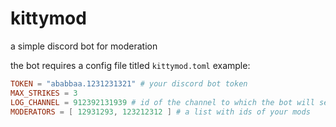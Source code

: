 # kittymod
a simple discord bot for moderation

the bot requires a config file titled `kittymod.toml`
example:
```toml
TOKEN = "ababbaa.1231231321" # your discord bot token
MAX_STRIKES = 3
LOG_CHANNEL = 912392131939 # id of the channel to which the bot will send its logs
MODERATORS = [ 12931293, 123212312 ] # a list with ids of your mods
```
